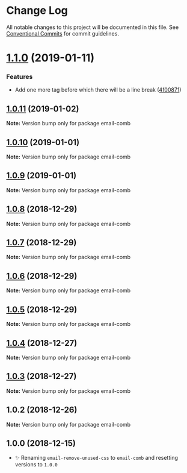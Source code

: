 # Change Log

All notable changes to this project will be documented in this file.
See [Conventional Commits](https://conventionalcommits.org) for commit guidelines.

# [1.1.0](https://bitbucket.org/codsen/codsen/src/master/packages/email-comb/compare/email-comb@1.0.11...email-comb@1.1.0) (2019-01-11)


### Features

* Add one more tag before which there will be a line break ([4f00871](https://bitbucket.org/codsen/codsen/src/master/packages/email-comb/commits/4f00871))





## [1.0.11](https://bitbucket.org/codsen/codsen/src/master/packages/email-comb/compare/email-comb@1.0.10...email-comb@1.0.11) (2019-01-02)

**Note:** Version bump only for package email-comb

## [1.0.10](https://bitbucket.org/codsen/codsen/src/master/packages/email-comb/compare/email-comb@1.0.9...email-comb@1.0.10) (2019-01-01)

**Note:** Version bump only for package email-comb

## [1.0.9](https://bitbucket.org/codsen/codsen/src/master/packages/email-comb/compare/email-comb@1.0.8...email-comb@1.0.9) (2019-01-01)

**Note:** Version bump only for package email-comb

## [1.0.8](https://bitbucket.org/codsen/codsen/src/master/packages/email-comb/compare/email-comb@1.0.7...email-comb@1.0.8) (2018-12-29)

**Note:** Version bump only for package email-comb

## [1.0.7](https://bitbucket.org/codsen/codsen/src/master/packages/email-comb/compare/email-comb@1.0.6...email-comb@1.0.7) (2018-12-29)

**Note:** Version bump only for package email-comb

## [1.0.6](https://bitbucket.org/codsen/codsen/src/master/packages/email-comb/compare/email-comb@1.0.5...email-comb@1.0.6) (2018-12-29)

**Note:** Version bump only for package email-comb

## [1.0.5](https://bitbucket.org/codsen/codsen/src/master/packages/email-comb/compare/email-comb@1.0.4...email-comb@1.0.5) (2018-12-29)

**Note:** Version bump only for package email-comb

## [1.0.4](https://bitbucket.org/codsen/codsen/src/master/packages/email-comb/compare/email-comb@1.0.3...email-comb@1.0.4) (2018-12-27)

**Note:** Version bump only for package email-comb

## [1.0.3](https://bitbucket.org/codsen/codsen/src/master/packages/email-comb/compare/email-comb@1.0.2...email-comb@1.0.3) (2018-12-27)

**Note:** Version bump only for package email-comb

## 1.0.2 (2018-12-26)

**Note:** Version bump only for package email-comb

## 1.0.0 (2018-12-15)

- ✨ Renaming `email-remove-unused-css` to `email-comb` and resetting versions to `1.0.0`
